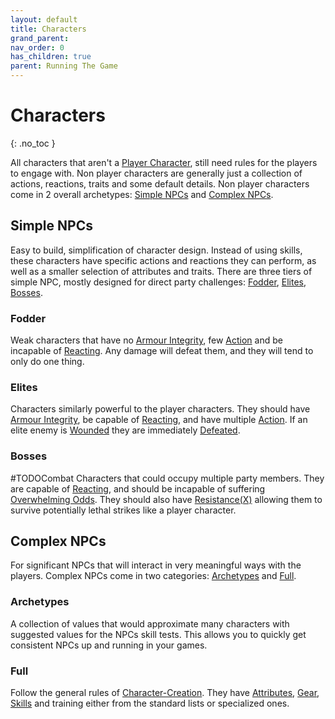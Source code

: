 ```yaml
---
layout: default
title: Characters
grand_parent: 
nav_order: 0
has_children: true
parent: Running The Game
---
```

# Characters
{: .no_toc }

All characters that aren't a [Player Character](Game/Core/Terminology#Player%20Character), still need rules for the players to engage with. Non player characters are generally just a collection of actions, reactions, traits and some default details.
Non player characters come in 2 overall archetypes: [Simple NPCs](#Simple%20NPCs) and [Complex NPCs](#Complex%20NPCs).

## Simple NPCs
Easy to build, simplification of character design. Instead of using skills, these characters have specific actions and reactions they can perform, as well as a smaller selection of attributes and traits. There are three tiers of simple NPC, mostly designed for direct party challenges: [Fodder](#Fodder), [Elites](#Elites), [Bosses](#Bosses).

### Fodder
Weak characters that have no [Armour Integrity](Armour#Armour%20Integrity), few [Action](Terminology#Action) and be incapable of [Reacting](Game/Core/Reacting). Any damage will defeat them, and they will tend to only do one thing.

### Elites
Characters similarly powerful to the player characters. They should have [Armour Integrity](Armour#Armour%20Integrity), be capable of [Reacting](Game/Core/Reacting), and have multiple [Action](Terminology#Action). If an elite enemy is [Wounded](Effects#Wounded) they are immediately [Defeated](Effects#Defeated).

### Bosses
#TODOCombat
Characters that could occupy multiple party members. They are capable of [Reacting](Game/Core/Reacting), and should be incapable of suffering [Overwhelming Odds](Game/Core/Combat#Overwhelming%20Odds). They should also have [Resistance(X)](Character-Actions#Resistance(X)) allowing them to survive potentially lethal strikes like a player character. 

## Complex NPCs
For significant NPCs that will interact in very meaningful ways with the players. Complex NPCs come in two categories: [Archetypes](#Archetypes) and [Full](#Full).

### Archetypes
A collection of values that would approximate many characters with suggested values for the NPCs skill tests. This allows you to quickly get consistent NPCs up and running in your games.

### Full
Follow the general rules of [Character-Creation](Character-Creation). They have [Attributes](Attributes), [Gear](Gear), [Skills](Skills) and training either from the standard lists or specialized ones.
